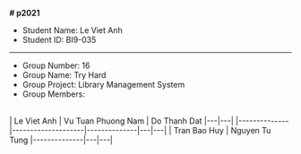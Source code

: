 **# p2021**
* Student Name: Le Viet Anh </br>
* Student ID: BI9-035 </br>
---
* Group Number: 16 </br>
* Group Name: Try Hard </br> 
* Group Project: Library Management System </br>
* Group Members: 
</br>
<!-- Tables -->
| Le Viet Anh  | Vu Tuan Phuong Nam | Do Thanh Dat |---|---|
|--------------|--------------------|--------------|---|---|
| Tran Bao Huy | Nguyen Tu Tung     |--------------|---|---|
